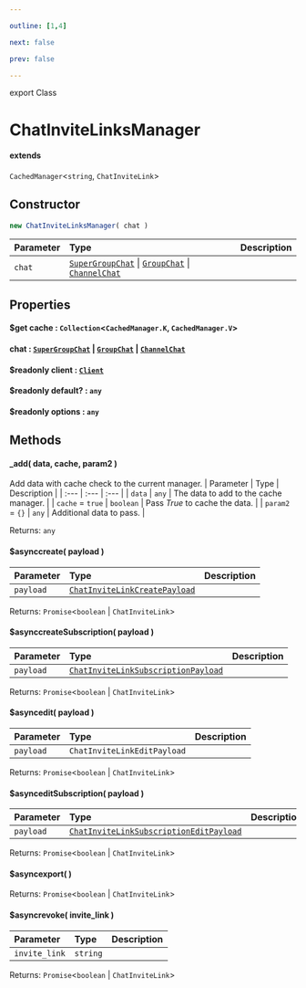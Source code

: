 ```yaml
---

outline: [1,4]

next: false

prev: false

---
```


export Class
# ChatInviteLinksManager
#### extends
 `CachedManager`\<`string`, `ChatInviteLink`\>

## Constructor
 ```ts
 new ChatInviteLinksManager( chat )
 ```
 
 | Parameter | Type | Description |
| :--- | :--- | :--- |
| `chat` | [`SuperGroupChat`](./SuperGroupChat.md) \| [`GroupChat`](./GroupChat.md) \| [`ChannelChat`](./ChannelChat.md) | |

## Properties

#### $get cache : `Collection`\<`CachedManager.K`, `CachedManager.V`\>

#### chat : [`SuperGroupChat`](./SuperGroupChat.md) \| [`GroupChat`](./GroupChat.md) \| [`ChannelChat`](./ChannelChat.md)

#### $readonly client : [`Client`](./Client.md)

#### $readonly default? : `any`

#### $readonly options : `any`

## Methods

#### _add( data, cache, param2 )
Add data with cache check to the current manager.
| Parameter | Type | Description |
| :--- | :--- | :--- |
| `data` | `any` | The data to add to the cache manager. |
| `cache` = `true` | `boolean` | Pass *True* to cache the data. |
| `param2` = `{}` | `any` | Additional data to pass. |

Returns: `any`

#### $asynccreate( payload )

| Parameter | Type | Description |
| :--- | :--- | :--- |
| `payload` | [`ChatInviteLinkCreatePayload`](../interfaces/ChatInviteLinkCreatePayload.md) | |

Returns: `Promise`\<`boolean` \| `ChatInviteLink`\>

#### $asynccreateSubscription( payload )

| Parameter | Type | Description |
| :--- | :--- | :--- |
| `payload` | [`ChatInviteLinkSubscriptionPayload`](../interfaces/ChatInviteLinkSubscriptionPayload.md) | |

Returns: `Promise`\<`boolean` \| `ChatInviteLink`\>

#### $asyncedit( payload )

| Parameter | Type | Description |
| :--- | :--- | :--- |
| `payload` | `ChatInviteLinkEditPayload` | |

Returns: `Promise`\<`boolean` \| `ChatInviteLink`\>

#### $asynceditSubscription( payload )

| Parameter | Type | Description |
| :--- | :--- | :--- |
| `payload` | [`ChatInviteLinkSubscriptionEditPayload`](../interfaces/ChatInviteLinkSubscriptionEditPayload.md) | |

Returns: `Promise`\<`boolean` \| `ChatInviteLink`\>

#### $asyncexport( )

Returns: `Promise`\<`boolean` \| `ChatInviteLink`\>

#### $asyncrevoke( invite_link )

| Parameter | Type | Description |
| :--- | :--- | :--- |
| `invite_link` | `string` | |

Returns: `Promise`\<`boolean` \| `ChatInviteLink`\>
